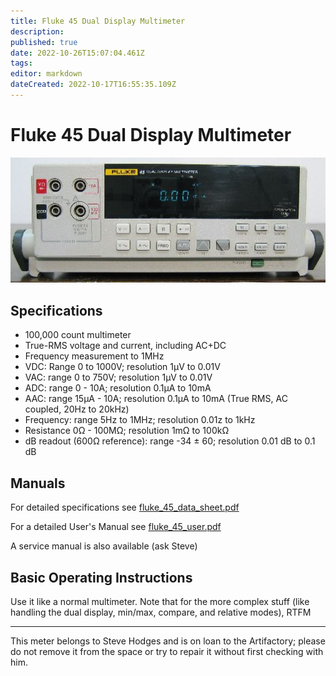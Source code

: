 ```yaml
---
title: Fluke 45 Dual Display Multimeter
description: 
published: true
date: 2022-10-26T15:07:04.461Z
tags: 
editor: markdown
dateCreated: 2022-10-17T16:55:35.109Z
---
```


# Fluke 45 Dual Display Multimeter

![fluke_45.jpg](/fluke_45.jpg)

## Specifications

-   100,000 count multimeter
-   True-RMS voltage and current, including AC+DC
-   Frequency measurement to 1MHz
-   VDC: Range 0 to 1000V; resolution 1µV to 0.01V
-   VAC: range 0 to 750V; resolution 1µV to 0.01V
-   ADC: range 0 - 10A; resolution 0.1µA to 10mA
-   AAC: range 15µA - 10A; resolution 0.1µA to 10mA (True RMS, AC coupled, 20Hz to 20kHz)
-   Frequency: range 5Hz to 1MHz; resolution 0.01z to 1kHz
-   Resistance 0Ω - 100MΩ; resolution 1mΩ to 100kΩ
-   dB readout (600Ω reference): range -34 ± 60; resolution 0.01 dB to 0.1 dB

## Manuals

For detailed specifications see [fluke_45_data_sheet.pdf](/fluke_45_data_sheet.pdf)

For a detailed User's Manual see [fluke_45_user.pdf](/fluke_45_user.pdf)

A service manual is also available (ask Steve)

## Basic Operating Instructions

Use it like a normal multimeter. Note that for the more complex stuff (like handling the dual display, min/max, compare, and relative modes), RTFM

------------------------------------------------------------------------

This meter belongs to Steve Hodges and is on loan to the Artifactory; please do not remove it from the space or try to repair it without first checking with him.

